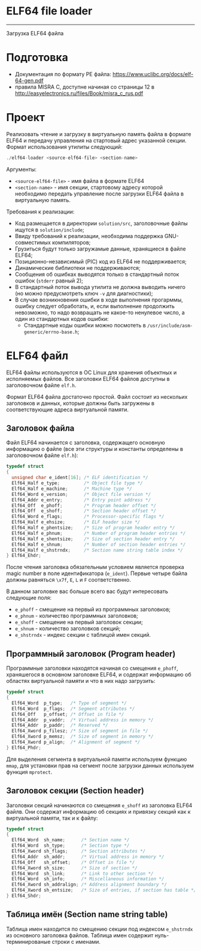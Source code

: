 # ELF64 file loader
---
Загрузка ELF64 файла

# Подготовка

- Документация по формату PE файла: https://www.uclibc.org/docs/elf-64-gen.pdf
- правила MISRA C, доступне начиная со страницы 12 в http://easyelectronics.ru/files/Book/misra_c_rus.pdf

# Проект

Реализовать чтение и загрузку в виртуальную память файла в формате ELF64 и передачу управления на стартовый адрес указанной секции.
Формат использования утилиты следующий:

```C
./elf64-loader <source-elf64-file> <section-name>
```

Аргументы:
  - `<source-elf64-file>` - имя файла в формате ELF64
  - `<section-name>` - имя секции, стартовому адресу которой необходимо передать управление после загрузки ELF64 файла в виртуальную память.

Требования к реализации:
  - Код размещается в директории `solution/src`, заголовочные файлы ищутся в `solution/include`;
  - Ввиду требований к реализации, необходима поддержка GNU-совместимых компиляторов;
  - Грузиться будут только загружамые данные, хранящиеся в файле ELF64;
  - Позиционно-независимый (PIC) код из ELF64 не поддерживается;
  - Динамические библиотеки не поддерживаются;
  - Сообщения об ошибках выводятся только в стандартный поток ошибок (`stderr` равный 2);
  - В стандартный поток вывода утилита не должна выводить ничего (но можно предусмотреть ключ `-v` для диагностики);
  - В случае возникновения ошибки в ходе выполнения прогарммы, ошибку следует обработать, и, если выполнение продолжить невозможно, то надо возвращать не какое-то ненулевое число, а один из стандартных кодов ошибки:
    - Стандартные коды ошибки можно посмотеть в `/usr/include/asm-generic/errno-base.h`;

# ELF64 файл

ELF64 файлы используются в ОС Linux для хранения объектных и исполняемых файлов. Все заголовки ELF64 файлов доступны в заголовочном файле `elf.h`.

Формат ELF64 файла достаточно простой. Файл состоит из нескольих заголовков и данных, которые должны быть загружены в соответствующие адреса виртуальной памяти.

## Заголовок файла

Файл ELF64 начинается с заголовка, содержащего основную информацию о файле (все эти структуры и константы определены в заголовочном файле `elf.h`):

```C
typedef struct
{
  unsigned char e_ident[16]; /* ELF identification */
  Elf64_Half e_type;         /* Object file type */
  Elf64_Half e_machine;      /* Machine type */
  Elf64_Word e_version;      /* Object file version */
  Elf64_Addr e_entry;        /* Entry point address */
  Elf64_Off  e_phoff;        /* Program header offset */
  Elf64_Off  e_shoff;        /* Section header offset */
  Elf64_Word e_flags;        /* Processor-specific flags */
  Elf64_Half e_ehsize;       /* ELF header size */
  Elf64_Half e_phentsize;    /* Size of program header entry */
  Elf64_Half e_phnum;        /* Number of program header entries */
  Elf64_Half e_shentsize;    /* Size of section header entry */
  Elf64_Half e_shnum;        /* Number of section header entries */
  Elf64_Half e_shstrndx;     /* Section name string table index */
} Elf64_Ehdr;
```

После чтения заголовка обязательным условием является проверка magic number в поле идентификатора (`e_ident`). Первые четыре байла должны равняться `\x7f`, 
`E`, `L` и `F` соответственно.

В данном заголовке вас больше всего вас будут интересовать следующие поля:
- `e_phoff` - смещение на первый из программных заголовков;
- `e_phnum` - количество программных заголовков;
- `e_shoff` - смещение на первый заголовок секции;
- `e_shnum` - количество заголовков секций;
- `e_shstrndx` - индекс секции с таблицой имен секций.

## Программный заголовок (Program header)

Программные заголовки находятся начиная со смещения `e_phoff`, храняшегося в основном заголовке ELF64, и содержат информацию об областях виртуальной памяти и что в них надо загрузить:

```C
typedef struct
{
  Elf64_Word  p_type;   /* Type of segment */
  Elf64_Word  p_flags;  /* Segment attributes */
  Elf64_Off   p_offset; /* Offset in file */
  Elf64_Addr  p_vaddr;  /* Virtual address in memory */
  Elf64_Addr  p_paddr;  /* Reserved */
  Elf64_Xword p_filesz; /* Size of segment in file */
  Elf64_Xword p_memsz;  /* Size of segment in memory */
  Elf64_Xword p_align;  /* Alignment of segment */
} Elf64_Phdr;
```


Для выделения сегмента в виртуальной памяти используем функцию `mmap`, для установки прав на сегмент после загрузки данных используем функция `mprotect`. 


## Заголовок секции (Section header)

Заголовки секций начинаются со смещения `e_shoff` из заголовка ELF64 файлв. Они содержат информацию об секциях и привязку секций как к виртуальной памяти, так и к файлу:

```C
typedef struct
{
  Elf64_Word  sh_name;      /* Section name */
  Elf64_Word  sh_type;      /* Section type */
  Elf64_Xword sh_flags;     /* Section attributes */
  Elf64_Addr  sh_addr;      /* Virtual address in memory */
  Elf64_Off   sh_offset;    /* Offset in file */
  Elf64_Xword sh_size;      /* Size of section */
  Elf64_Word  sh_link;      /* Link to other section */
  Elf64_Word  sh_info;      /* Miscellaneous information */
  Elf64_Xword sh_addralign; /* Address alignment boundary */
  Elf64_Xword sh_entsize;   /* Size of entries, if section has table */
} Elf64_Shdr;
```

## Таблица имён (Section name string table)

Таблица имен находится по смещению секции под индексом `e_shstrndx` из основного заголовка файлов. Таблица имен содержит нуль-терминированые строки с именами.

